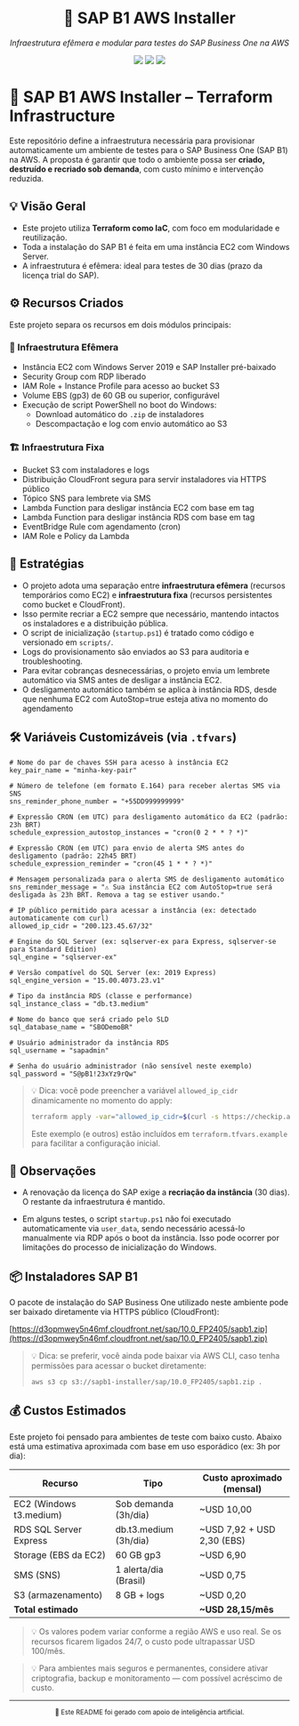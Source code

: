 <h1 align="center">🚀 SAP B1 AWS Installer</h1>
<p align="center"><i>Infraestrutura efêmera e modular para testes do SAP Business One na AWS</i></p>

<p align="center">
  <img src="https://img.shields.io/badge/terraform-v1.8.2-blue?logo=terraform" />
  <img src="https://img.shields.io/badge/SAP%20Business%20One-10.0-yellow?logo=sap" />
  <img src="https://img.shields.io/badge/AWS-cloud-orange?logo=amazon-aws&logoColor=white" />
</p>

# 🚀 SAP B1 AWS Installer – Terraform Infrastructure

Este repositório define a infraestrutura necessária para provisionar automaticamente um ambiente de testes para o SAP Business One (SAP B1) na AWS. A proposta é garantir que todo o ambiente possa ser **criado, destruído e recriado sob demanda**, com custo mínimo e intervenção reduzida.

## 💡 Visão Geral

- Este projeto utiliza **Terraform como IaC**, com foco em modularidade e reutilização.
- Toda a instalação do SAP B1 é feita em uma instância EC2 com Windows Server.
- A infraestrutura é efêmera: ideal para testes de 30 dias (prazo da licença trial do SAP).

## ⚙️ Recursos Criados

Este projeto separa os recursos em dois módulos principais:

### 🔁 Infraestrutura Efêmera
- Instância EC2 com Windows Server 2019 e SAP Installer pré-baixado
- Security Group com RDP liberado
- IAM Role + Instance Profile para acesso ao bucket S3
- Volume EBS (gp3) de 60 GB ou superior, configurável
- Execução de script PowerShell no boot do Windows:
  - Download automático do `.zip` de instaladores
  - Descompactação e log com envio automático ao S3

### 🏗️ Infraestrutura Fixa
- Bucket S3 com instaladores e logs
- Distribuição CloudFront segura para servir instaladores via HTTPS público
- Tópico SNS para lembrete via SMS
- Lambda Function para desligar instância EC2 com base em tag
- Lambda Function para desligar instância RDS com base em tag
- EventBridge Rule com agendamento (cron)
- IAM Role e Policy da Lambda

## 🧠 Estratégias

- O projeto adota uma separação entre **infraestrutura efêmera** (recursos temporários como EC2) e **infraestrutura fixa** (recursos persistentes como bucket e CloudFront).
- Isso permite recriar a EC2 sempre que necessário, mantendo intactos os instaladores e a distribuição pública.
- O script de inicialização (`startup.ps1`) é tratado como código e versionado em `scripts/`.
- Logs do provisionamento são enviados ao S3 para auditoria e troubleshooting.
- Para evitar cobranças desnecessárias, o projeto envia um lembrete automático via SMS antes de desligar a instância EC2.
- O desligamento automático também se aplica à instância RDS, desde que nenhuma EC2 com AutoStop=true esteja ativa no momento do agendamento

## 🛠️ Variáveis Customizáveis (via `.tfvars`)

```hcl
# Nome do par de chaves SSH para acesso à instância EC2
key_pair_name = "minha-key-pair"

# Número de telefone (em formato E.164) para receber alertas SMS via SNS
sns_reminder_phone_number = "+55DD999999999"

# Expressão CRON (em UTC) para desligamento automático da EC2 (padrão: 23h BRT)
schedule_expression_autostop_instances = "cron(0 2 * * ? *)"

# Expressão CRON (em UTC) para envio de alerta SMS antes do desligamento (padrão: 22h45 BRT)
schedule_expression_reminder = "cron(45 1 * * ? *)"

# Mensagem personalizada para o alerta SMS de desligamento automático
sns_reminder_message = "⚠️ Sua instância EC2 com AutoStop=true será desligada às 23h BRT. Remova a tag se estiver usando."

# IP público permitido para acessar a instância (ex: detectado automaticamente com curl)
allowed_ip_cidr = "200.123.45.67/32"

# Engine do SQL Server (ex: sqlserver-ex para Express, sqlserver-se para Standard Edition)
sql_engine = "sqlserver-ex"

# Versão compatível do SQL Server (ex: 2019 Express)
sql_engine_version = "15.00.4073.23.v1"

# Tipo da instância RDS (classe e performance)
sql_instance_class = "db.t3.medium"

# Nome do banco que será criado pelo SLD
sql_database_name = "SBODemoBR"

# Usuário administrador da instância RDS
sql_username = "sapadmin"

# Senha do usuário administrador (não sensível neste exemplo)
sql_password = "S@pB1!23xYz9rQw"
```

> 💡 Dica: você pode preencher a variável `allowed_ip_cidr` dinamicamente no momento do apply:
>
> ```bash
> terraform apply -var="allowed_ip_cidr=$(curl -s https://checkip.amazonaws.com)/32"
> ```
>
> Este exemplo (e outros) estão incluídos em `terraform.tfvars.example` para facilitar a configuração inicial.

## 🧪 Observações

- A renovação da licença do SAP exige a **recriação da instância** (30 dias). O restante da infraestrutura é mantido.

- Em alguns testes, o script `startup.ps1` não foi executado automaticamente via `user_data`, sendo necessário acessá-lo manualmente via RDP após o boot da instância. Isso pode ocorrer por limitações do processo de inicialização do Windows.

## 📦 Instaladores SAP B1

O pacote de instalação do SAP Business One utilizado neste ambiente pode ser baixado diretamente via HTTPS público (CloudFront):

[https://d3opmwey5n46mf.cloudfront.net/sap/10.0_FP2405/sapb1.zip](https://d3opmwey5n46mf.cloudfront.net/sap/10.0_FP2405/sapb1.zip)

> 💡 Dica: se preferir, você ainda pode baixar via AWS CLI, caso tenha permissões para acessar o bucket diretamente:
>
> ```bash
> aws s3 cp s3://sapb1-installer/sap/10.0_FP2405/sapb1.zip .
> ```

## 💰 Custos Estimados

Este projeto foi pensado para ambientes de teste com baixo custo. Abaixo está uma estimativa aproximada com base em uso esporádico (ex: 3h por dia):

| Recurso                      | Tipo                  | Custo aproximado (mensal) |
|------------------------------|------------------------|----------------------------|
| EC2 (Windows t3.medium)      | Sob demanda (3h/dia)   | ~USD 10,00                 |
| RDS SQL Server Express       | db.t3.medium (3h/dia)  | ~USD 7,92 + USD 2,30 (EBS) |
| Storage (EBS da EC2)         | 60 GB gp3              | ~USD 6,90                  |
| SMS (SNS)                    | 1 alerta/dia (Brasil)  | ~USD 0,75                  |
| S3 (armazenamento)           | 8 GB + logs            | ~USD 0,20                   |
| **Total estimado**           |                        | **~USD 28,15/mês**         |

> 💡 Os valores podem variar conforme a região AWS e uso real. Se os recursos ficarem ligados 24/7, o custo pode ultrapassar USD 100/mês.

> 💡 Para ambientes mais seguros e permanentes, considere ativar criptografia, backup e monitoramento — com possível acréscimo de custo.

---

<p align="center">
  <sub>🤖 Este README foi gerado com apoio de inteligência artificial.</sub>
</p>
